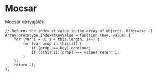 Mocsar
======

Mocsár kártyajáték

	// Returns the index of value in the array of objects. Otherwise -1
	Array.prototype.indexOfKeyValue = function (key, value) {
		for (var i = 0; i < this.length; i++) {
			for (var prop in this[i]) {
				if (prop !== key) continue;
				if ((this[i])[prop] === value) return i;
			}
		};
		return -1;
	};